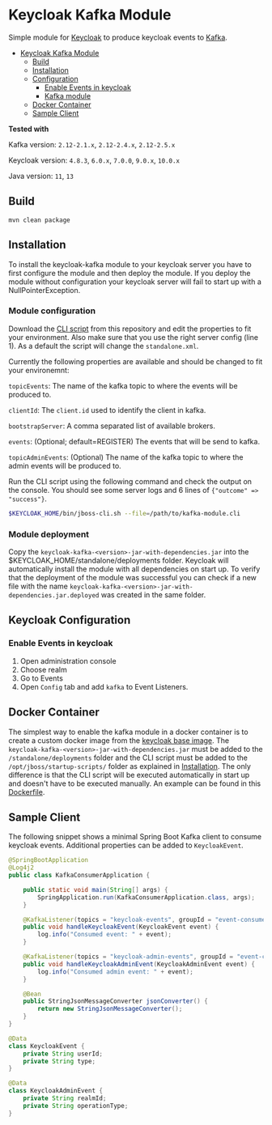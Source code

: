 # Keycloak Kafka Module
Simple module for [Keycloak](https://www.keycloak.org/) to produce keycloak events to [Kafka](https://kafka.apache.org/).

- [Keycloak Kafka Module](#keycloak-kafka-module)
  * [Build](#build)
  * [Installation](#installation)
  * [Configuration](#configuration)
    + [Enable Events in keycloak](#enable-events-in-keycloak)
    + [Kafka module](#kafka-module)
  * [Docker Container](#configuration)  
  * [Sample Client](#sample-client)

**Tested with** 

Kafka version: `2.12-2.1.x`, `2.12-2.4.x`, `2.12-2.5.x`

Keycloak version: `4.8.3`, `6.0.x`, `7.0.0`, `9.0.x`, `10.0.x`

Java version: `11`, `13`


## Build

`mvn clean package`

## Installation
To install the keycloak-kafka module to your keycloak server you have to first configure the module and then deploy the module.
If you deploy the module without configuration your keycloak server will fail to start up with a NullPointerException.

### Module configuration
Download the [CLI script](kafka-module.cli) from this repository and edit the properties to fit your environment. Also make sure that you use the right
server config (line 1). As a default the script will change the `standalone.xml`.

Currently the following properties are available and should be changed to  fit your environemnt:

`topicEvents`: The name of the kafka topic to where the events will be produced to.

`clientId`: The `client.id` used to identify the client in kafka.

`bootstrapServer`: A comma separated list of available brokers.

`events`: (Optional; default=REGISTER) The events that will be send to kafka.

`topicAdminEvents`: (Optional) The name of the kafka topic to where the admin events will be produced to.

Run the CLI script using the following command and check the output on the console. You should see some server logs and 6 lines of `{"outcome" => "success"}`.
```bash
$KEYCLOAK_HOME/bin/jboss-cli.sh --file=/path/to/kafka-module.cli
```

### Module deployment
Copy the `keycloak-kafka-<version>-jar-with-dependencies.jar` into the $KEYCLOAK_HOME/standalone/deployments folder. Keycloak will automatically 
install the module with all dependencies on start up. To verify that the deployment of the module was successful you can check if a new file 
with the name `keycloak-kafka-<version>-jar-with-dependencies.jar.deployed` was created in the same folder. 

## Keycloak Configuration

### Enable Events in keycloak
1. Open administration console
2. Choose realm
3. Go to Events
4. Open `Config` tab and add `kafka` to Event Listeners.


## Docker Container
The simplest way to enable the kafka module in a docker container is to create a custom docker image from the [keycloak base image](https://hub.docker.com/r/jboss/keycloak/).
The `keycloak-kafka-<version>-jar-with-dependencies.jar` must be added to the `/standalone/deployments` folder and the CLI script must be added to the `/opt/jboss/startup-scripts/` folder
as explained in [Installation](#installation). The only difference is that the CLI script will be executed automatically in start up and doesn't have to be executed manually.
An example can be found in this [Dockerfile](Dockerfile).

## Sample Client

The following snippet shows a minimal Spring Boot Kafka client to consume keycloak events. Additional properties can be added to `KeycloakEvent`.

```java
@SpringBootApplication
@Log4j2
public class KafkaConsumerApplication {

	public static void main(String[] args) {
		SpringApplication.run(KafkaConsumerApplication.class, args);
	}

	@KafkaListener(topics = "keycloak-events", groupId = "event-consumer")
	public void handleKeycloakEvent(KeycloakEvent event) {
		log.info("Consumed event: " + event);
	}

	@KafkaListener(topics = "keycloak-admin-events", groupId = "event-consumer")
	public void handleKeycloakAdminEvent(KeycloakAdminEvent event) {
		log.info("Consumed admin event: " + event);
	}

	@Bean
	public StringJsonMessageConverter jsonConverter() {
		return new StringJsonMessageConverter();
	}
}

@Data
class KeycloakEvent {
	private String userId;
	private String type;
}

@Data
class KeycloakAdminEvent {
	private String realmId;
	private String operationType;
}
```